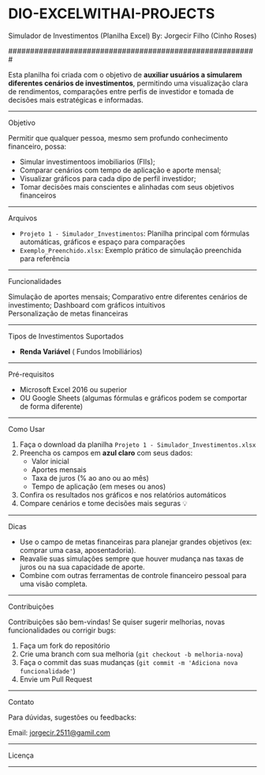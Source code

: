 # DIO-EXCELWITHAI-PROJECTS
Simulador de Investimentos (Planilha Excel)
By: Jorgecir Filho (Cinho Roses)

#########################################################

Esta planilha foi criada com o objetivo de **auxiliar usuários a simularem diferentes cenários de investimentos**, permitindo uma visualização clara de rendimentos, comparações entre perfis de investidor e tomada de decisões mais estratégicas e informadas.

---

Objetivo

Permitir que qualquer pessoa, mesmo sem profundo conhecimento financeiro, possa:

- Simular investimentoos imobiliarios (FIIs);
- Comparar cenários com tempo de aplicação e aporte mensal;
- Visualizar gráficos para cada dipo de perfil investidor;
- Tomar decisões mais conscientes e alinhadas com seus objetivos financeiros

---

Arquivos

- `Projeto 1 - Simulador_Investimentos`: Planilha principal com fórmulas automáticas, gráficos e espaço para comparações
- `Exemplo_Preenchido.xlsx`: Exemplo prático de simulação preenchida para referência

---

Funcionalidades

Simulação de aportes mensais;
Comparativo entre diferentes cenários de investimento; 
Dashboard com gráficos intuitivos  
Personalização de metas financeiras

---

Tipos de Investimentos Suportados

- **Renda Variável** ( Fundos Imobiliários)

---

Pré-requisitos

- Microsoft Excel 2016 ou superior  
- OU Google Sheets (algumas fórmulas e gráficos podem se comportar de forma diferente)

---

Como Usar

1. Faça o download da planilha `Projeto 1 - Simulador_Investimentos.xlsx`
2. Preencha os campos em **azul claro** com seus dados:
   - Valor inicial
   - Aportes mensais
   - Taxa de juros (% ao ano ou ao mês)
   - Tempo de aplicação (em meses ou anos)
3. Confira os resultados nos gráficos e nos relatórios automáticos
4. Compare cenários e tome decisões mais seguras 💡

---

Dicas

- Use o campo de metas financeiras para planejar grandes objetivos (ex: comprar uma casa, aposentadoria).
- Reavalie suas simulações sempre que houver mudança nas taxas de juros ou na sua capacidade de aporte.
- Combine com outras ferramentas de controle financeiro pessoal para uma visão completa.

---

Contribuições

Contribuições são bem-vindas! Se quiser sugerir melhorias, novas funcionalidades ou corrigir bugs:

1. Faça um fork do repositório
2. Crie uma branch com sua melhoria (`git checkout -b melhoria-nova`)
3. Faça o commit das suas mudanças (`git commit -m 'Adiciona nova funcionalidade'`)
4. Envie um Pull Request

---

Contato

Para dúvidas, sugestões ou feedbacks:

Email: jorgecir.2511@gamil.com

---

Licença

---------
